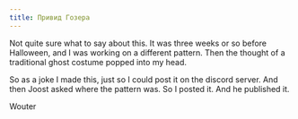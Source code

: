```yaml
---
title: Привид Гозера
---
```


Not quite sure what to say about this. It was three weeks or so before Halloween, and I was working on a different pattern. Then the thought of a traditional ghost costume popped into my head.

So as a joke I made this, just so I could post it on the discord server. And then Joost asked where the pattern was. So I posted it. And he published it.

Wouter

<br />
<DesignInfo design='gozer' docs />
